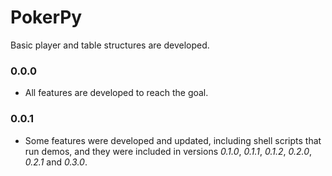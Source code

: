 # PokerPy
Basic player and table structures are developed.

### 0.0.0
- All features are developed to reach the goal.

### 0.0.1
- Some features were developed and updated, including shell scripts that run demos, and they were included in versions *0.1.0*, *0.1.1*, *0.1.2*, *0.2.0*, *0.2.1* and *0.3.0*.